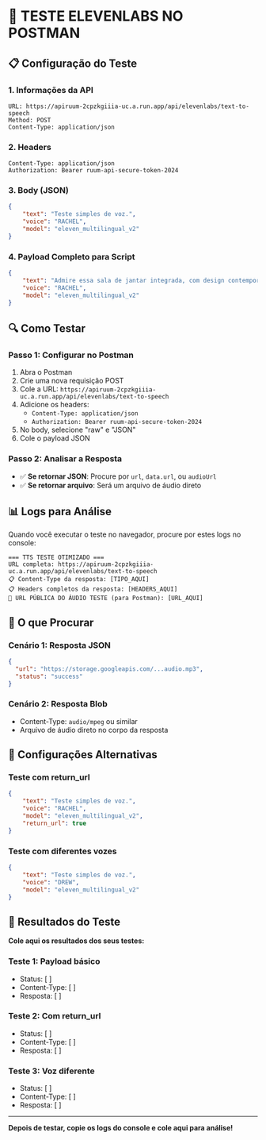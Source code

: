 # 🧪 TESTE ELEVENLABS NO POSTMAN

## 📋 Configuração do Teste

### 1. **Informações da API**
```
URL: https://apiruum-2cpzkgiiia-uc.a.run.app/api/elevenlabs/text-to-speech
Method: POST
Content-Type: application/json
```

### 2. **Headers**
```
Content-Type: application/json
Authorization: Bearer ruum-api-secure-token-2024
```

### 3. **Body (JSON)**
```json
{
    "text": "Teste simples de voz.",
    "voice": "RACHEL",
    "model": "eleven_multilingual_v2"
}
```

### 4. **Payload Completo para Script**
```json
{
    "text": "Admire essa sala de jantar integrada, com design contemporâneo e elegância. Perfeita para momentos únicos, combinando conforto e sofisticação de maneira impecável.",
    "voice": "RACHEL",
    "model": "eleven_multilingual_v2"
}
```

## 🔍 Como Testar

### **Passo 1: Configurar no Postman**
1. Abra o Postman
2. Crie uma nova requisição POST
3. Cole a URL: `https://apiruum-2cpzkgiiia-uc.a.run.app/api/elevenlabs/text-to-speech`
4. Adicione os headers:
   - `Content-Type: application/json`
   - `Authorization: Bearer ruum-api-secure-token-2024`
5. No body, selecione "raw" e "JSON"
6. Cole o payload JSON

### **Passo 2: Analisar a Resposta**
- ✅ **Se retornar JSON**: Procure por `url`, `data.url`, ou `audioUrl`
- ✅ **Se retornar arquivo**: Será um arquivo de áudio direto

## 📊 Logs para Análise

Quando você executar o teste no navegador, procure por estes logs no console:

```
=== TTS TESTE OTIMIZADO ===
URL completa: https://apiruum-2cpzkgiiia-uc.a.run.app/api/elevenlabs/text-to-speech
📋 Content-Type da resposta: [TIPO_AQUI]
📋 Headers completos da resposta: [HEADERS_AQUI]
🔗 URL PÚBLICA DO ÁUDIO TESTE (para Postman): [URL_AQUI]
```

## 🎯 O que Procurar

### **Cenário 1: Resposta JSON**
```json
{
  "url": "https://storage.googleapis.com/...audio.mp3",
  "status": "success"
}
```

### **Cenário 2: Resposta Blob**
- Content-Type: `audio/mpeg` ou similar
- Arquivo de áudio direto no corpo da resposta

## 🔧 Configurações Alternativas

### **Teste com return_url**
```json
{
    "text": "Teste simples de voz.",
    "voice": "RACHEL",
    "model": "eleven_multilingual_v2",
    "return_url": true
}
```

### **Teste com diferentes vozes**
```json
{
    "text": "Teste simples de voz.",
    "voice": "DREW",
    "model": "eleven_multilingual_v2"
}
```

## 📝 Resultados do Teste

**Cole aqui os resultados dos seus testes:**

### Teste 1: Payload básico
- Status: [ ]
- Content-Type: [ ]
- Resposta: [ ]

### Teste 2: Com return_url
- Status: [ ]
- Content-Type: [ ]
- Resposta: [ ]

### Teste 3: Voz diferente
- Status: [ ]
- Content-Type: [ ]
- Resposta: [ ]

---

**Depois de testar, copie os logs do console e cole aqui para análise!**
